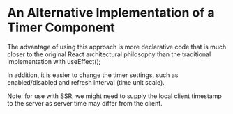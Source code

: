 # An Alternative Implementation of a Timer Component

The advantage of using this approach is more declarative code 
that is much closer to the original React architectural philosophy 
than the traditional implementation with useEffect();

In addition, it is easier to change the timer settings, 
such as enabled/disabled and refresh interval (time unit scale).

Note: for use with SSR, we might need to supply the local client timestamp 
to the server as server time may differ from the client.
